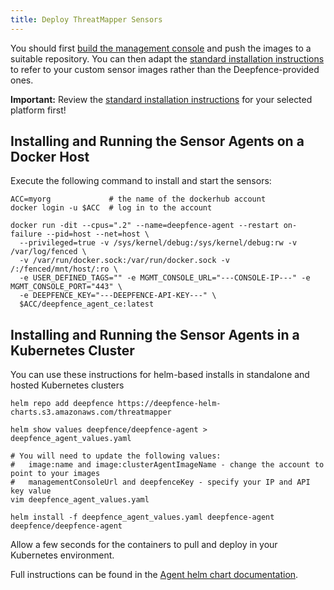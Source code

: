 ```yaml
---
title: Deploy ThreatMapper Sensors
---
```


You should first [build the management console](Building-Console-and-Sensors-from-Source) and push the images to a suitable repository.  You can then adapt the [standard installation instructions](Installing-the-Sensor-Agents) to refer to your custom sensor images rather than the Deepfence-provided ones.

**Important:** Review the [standard installation instructions](Installing-the-Sensor-Agents) for your selected platform first!


## Installing and Running the Sensor Agents on a Docker Host

Execute the following command to install and start the sensors:

```shell script
ACC=myorg             # the name of the dockerhub account 
docker login -u $ACC  # log in to the account

docker run -dit --cpus=".2" --name=deepfence-agent --restart on-failure --pid=host --net=host \
  --privileged=true -v /sys/kernel/debug:/sys/kernel/debug:rw -v /var/log/fenced \
  -v /var/run/docker.sock:/var/run/docker.sock -v /:/fenced/mnt/host/:ro \
  -e USER_DEFINED_TAGS="" -e MGMT_CONSOLE_URL="---CONSOLE-IP---" -e MGMT_CONSOLE_PORT="443" \
  -e DEEPFENCE_KEY="---DEEPFENCE-API-KEY---" \
  $ACC/deepfence_agent_ce:latest
```

## Installing and Running the Sensor Agents in a Kubernetes Cluster

You can use these instructions for helm-based installs in standalone and hosted Kubernetes clusters

```shell script
helm repo add deepfence https://deepfence-helm-charts.s3.amazonaws.com/threatmapper

helm show values deepfence/deepfence-agent > deepfence_agent_values.yaml

# You will need to update the following values:
#   image:name and image:clusterAgentImageName - change the account to point to your images
#   managementConsoleUrl and deepfenceKey - specify your IP and API key value
vim deepfence_agent_values.yaml

helm install -f deepfence_agent_values.yaml deepfence-agent deepfence/deepfence-agent
```

Allow a few seconds for the containers to pull and deploy in your Kubernetes environment.

Full instructions can be found in the [Agent helm chart documentation](../tree/master/deployment-scripts/helm-charts/deepfence-agent).
